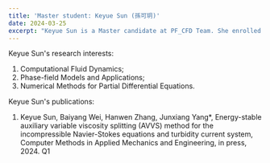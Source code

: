 ```yaml
---
title: 'Master student: Keyue Sun (孫可玥)'
date: 2024-03-25
excerpt: "Keyue Sun is a Master candidate at PF_CFD Team. She enrolled in 2024 spring semester. Her research interests are: CFD and Numerical PDEs.<br/><img src='/images/student1.png' width='200px'>"
---
```


Keyue Sun's research interests:

1. Computational Fluid Dynamics;
2. Phase-field Models and Applications;
3. Numerical Methods for Partial Differential Equations.

Keyue Sun's publications:

1. Keyue Sun, Baiyang Wei, Hanwen Zhang, Junxiang Yang*, Energy-stable auxiliary variable viscosity splitting (AVVS) method for the incompressible Navier-Stokes equations and turbidity current system, Computer Methods in Applied Mechanics and Engineering, in press, 2024. Q1
